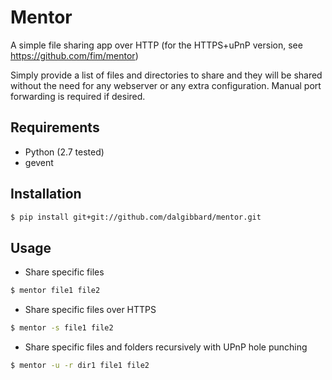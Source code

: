 Mentor
======

A simple file sharing app over HTTP (for the HTTPS+uPnP version, see https://github.com/fim/mentor)

Simply provide a list of files and directories to share and they will be
shared without the need for any webserver or any extra configuration. Manual port forwarding is required if desired.

Requirements
------------

 * Python (2.7 tested)
 * gevent

Installation
------------

```sh
$ pip install git+git://github.com/dalgibbard/mentor.git
```

Usage
-----

 * Share specific files

```sh
$ mentor file1 file2
```

* Share specific files over HTTPS

```sh
$ mentor -s file1 file2
```

* Share specific files and folders recursively with UPnP hole punching

```sh
$ mentor -u -r dir1 file1 file2
```

